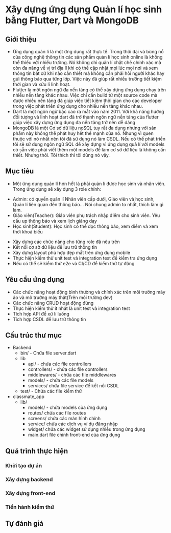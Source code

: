 # Xây dựng ứng dụng Quản lí học sinh bằng Flutter, Dart và MongoDB
## Giới thiệu
- Ứng dụng quản lí là một ứng dụng rất thực tế. Trong thời đại và bùng nổ của công nghệ thông tin các sản phẩm quản lí học sinh online là không thể thiếu với nhiều trường. Nó không chỉ quản lí chặt chẽ chính xác mà còn đa năng về vị trí địa lí khi có thể cập nhật mọi lúc mọi nơi và xem thông tin bất cứ khi nào cần thiết mà không cần phải hỏi người khác hay gửi thông báo qua từng lớp. Việc này đã giúp rất nhiều trường tiết kiệm thời gian và xửu lí linh hoạt.
- Flutter là một ngôn ngữ đa nền tảng có thể xây dựng ứng dụng chạy trên nhiều nền tảng khác nhau. Việc chỉ cần build từ một source code mà được nhiều nền tảng đã giúp việc tiết kiệm thời gian cho các developer trong việc phát triển ứng dụng cho nhiều nền tảng khác nhau.
- Dart là một ngôn ngữ bậc cao ra mắt vào năm 2011. Với khả năng hướng đối tượng và linh hoạt dart đã trở thành ngôn ngữ nền tảng của flutter giúp việc xây dựng ứng dụng đa nền tảng trở nên dễ dàng
- MongoDB là một Cơ sở dữ liệu noSQL tuy rất đa dụng nhưng với sản phẩm này không thể phát huy hết thế mạnh của nó. Nhưng vì quen thuộc với nó nhất nên tôi đã sử dụng nó làm CSDL. Nếu có thể phát triển tôi sẽ sử dụng ngôn ngữ SQL để xây dựng vì ứng dụng quả lí với models có sẵn việc phải viết thêm một models để làm cơ sở dữ liệu là không cần thiết. Nhưng thôi. Tôi thích thì tôi dùng nó vậy.
## Mục tiêu
- Một ứng dụng quản lí hơn hết là phải quản lí được học sinh và nhân viên. Trong ứng dụng sẽ xây dựng 3 role chính:
+ Admin: có quyền quản lí Nhân viên cấp dưới, Giáo viên và học sinh, Quản lí liên quan đến thông báo... Nói chung admin to nhất, thích làm gì làm.
+ Giáo viên(Teacher): Giáo viên phụ trách nhập điểm cho sinh viên. Yêu cầu up thông báo và xem lịch giảng dạy
+ Học sinh(Student): Học sinh có thể đọc thông báo, xem điểm và xem thời khoá biểu
- Xây dựng các chức năng cho từng role đã nêu trên
- Kết nối cơ sở dữ liệu để lưu trữ thông tin
- Xây dựng layout phù hợp đẹp mắt trên ứng dụng mobile
- Thực hiện kiểm thử unit test và integration test để kiểm tra ứng dụng
- Nếu có thể sẽ kiểm thử e2e và CI/CD để kiểm thử tự động
## Yêu cầu ứng dụng
- Các chức năng hoạt động bình thường và chính xác trên môi trường máy ảo và mô trường máy thật(Trên môi trường dev)
- Các chức năng CRUD hoạt động đúng
- Thực hiện kiểm thử ít nhất là unit test và integration test
- Tích hợp API để xử lí luồng
- Tích hợp CSDL để lưu trữ thông tin
## Cấu trúc thư mục
- Backend
     + bin/ - Chứa file server.dart
     + lib
        + api/ - chứa các file controllers
        + controllers/ - chứa các file controllers
        + middlewares/ - chứa các file middlewares
        + models/ - chứa các file models
        + services/ chứa file service để kết nối CSDL
    + test/ - Chứa các file kiểm thử
- classmate_app
    + lib/
        + models/ - chứa models của ứng dụng
        + routes/ chứa các file routes
        + screens/ chứa các màn hình chính
        + service/ chứa các dịch vụ ví dụ đăng nhập
        + widget/ chứa các widget sử dụng nhiều trong ứng dụng
        + main.dart file chính front-end của ứng dụng
## Quá trình thực hiện
### Khởi tạo dự án
### Xây dựng backend
### Xây dựng front-end
### Tiến hành kiểm thử
## Tự đánh giá